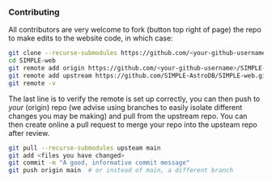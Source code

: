 ### Contributing
All contributors are very welcome to fork (button top right of page) the repo
to make edits to the website code, in which case:
```bash
git clone --recurse-submodules https://github.com/<your-github-username>/SIMPLE-web.git
cd SIMPLE-web
git remote add origin https://github.com/<your-github-username>/SIMPLE-web.git
git remote add upstream https://github.com/SIMPLE-AstroDB/SIMPLE-web.git
git remote -v
```
The last line is to verify the remote is set up correctly, you can then push to *your* (origin) repo 
(we advise using branches to easily isolate different changes you may be making) and pull from the upstream repo. 
You can then create online a pull request to merge your repo into the upsteam repo after review.
```bash
git pull --recurse-submodules upsteam main
git add <files you have changed>
git commit -m "A good, informative commit message"
git push origin main  # or instead of main, a different branch
```